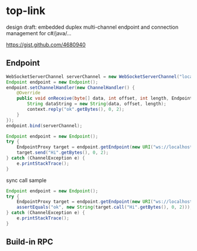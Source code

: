 top-link
========

design draft: embedded duplex multi-channel endpoint and connection management for c#/java/...

https://gist.github.com/4680940

## Endpoint

```java
WebSocketServerChannel serverChannel = new WebSocketServerChannel("localhost", 8080);
Endpoint endpoint = new Endpoint();
endpoint.setChannelHandler(new ChannelHandler() {
	@Override
	public void onReceive(byte[] data, int offset, int length, EndpointContext context) {
		String dataString = new String(data, offset, length);
		context.reply("ok".getBytes(), 0, 2);
	}
});
endpoint.bind(serverChannel);
```

```java
Endpoint endpoint = new Endpoint();
try {
	EndpointProxy target = endpoint.getEndpoint(new URI("ws://localhost:8080/link"));
	target.send("Hi".getBytes(), 0, 2);
} catch (ChannelException e) {
	e.printStackTrace();
}
```

sync call sample
```java
Endpoint endpoint = new Endpoint();
try {
	EndpointProxy target = endpoint.getEndpoint(new URI("ws://localhost:8080/link"));
	assertEquals("ok", new String(target.call("Hi".getBytes(), 0, 2)));
} catch (ChannelException e) {
	e.printStackTrace();
}
```

## Build-in RPC